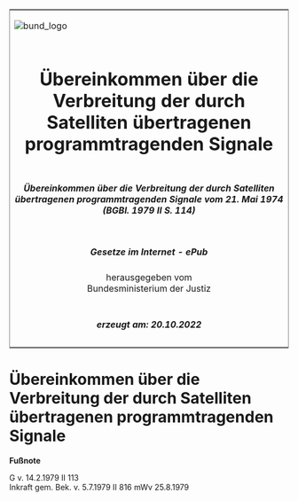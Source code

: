 <span id="DECKBLATT.html"></span>

<table border="0" frame="border" width="100%">

<tr valign="top">

<td align="left">

![bund\_logo](BfJ_2021_Web_de_de.gif)

</td>

<td align="right">

 

</td>

</tr>

<tr align="center" valign="middle">

<td colspan="2">

# Übereinkommen über die Verbreitung der durch Satelliten übertragenen programmtragenden Signale

</td>

</tr>

<tr align="center" valign="middle">

<td colspan="2">

##### Übereinkommen über die Verbreitung der durch Satelliten übertragenen programmtragenden Signale vom 21. Mai 1974 (BGBl. 1979 II S. 114)

</td>

</tr>

<tr align="center" valign="middle">

<td colspan="2">

  
  

##### Gesetze im Internet - ePub  
  
herausgegeben vom  
Bundesministerium der Justiz

</td>

</tr>

<tr align="center" valign="bottom">

<td colspan="2">

  
  

##### erzeugt am: 20.10.2022

</td>

</tr>

</table>

<span id="BJNR201140979.html"></span>

# Übereinkommen über die Verbreitung der durch Satelliten übertragenen programmtragenden Signale

<div>

  
**Fußnote**

<div class="jnhtml">

<div>

<div class="jurAbsatz">

G v. 14.2.1979 II 113  
Inkraft gem. Bek. v. 5.7.1979 II 816 mWv 25.8.1979

</div>

</div>

</div>

</div>
